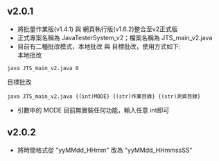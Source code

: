## v2.0.1
- 將批量作業版(v1.4.1) 與 網頁執行版(v1.6.2)整合至v2正式版
- 正式專案名稱為 JavaTesterSystem_v2；檔案名稱為 JTS_main_v2.java
- 目前有二種批改模式，本地批改 與 目標批改，使用方式如下:  
本地批改  
```
java JTS_main_v2.java 0
```
目標批改  
```
java JTS_main_v2.java {(int)MODE} {(str)作業目錄} {(str)測資目錄}
```
- 引數中的 MODE 目前無實裝任何功能，輸入任意 int即可

## v2.0.2
- 將時間格式從 "yyMMdd_HHmm" 改為 "yyMMdd_HHmmssSS"